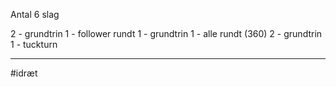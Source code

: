 Antal 6 slag

2 - grundtrin
1 - follower rundt
1 - grundtrin
1 - alle rundt (360)
2 - grundtrin
1 - tuckturn

---
#idræt


